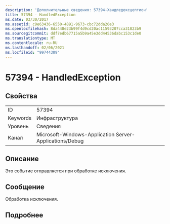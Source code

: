 ```yaml
---
description: 'Дополнительные сведения: 57394-Хандледексцептион'
title: 57394 - HandledException
ms.date: 03/30/2017
ms.assetid: c9e63436-6550-4891-9673-cbc72dda20e3
ms.openlocfilehash: 8da448e23b99f4d9cd20ac11593207cca31823b9
ms.sourcegitcommit: ddf7edb67715a5b9a45e3dd44536dabc153c1de0
ms.translationtype: MT
ms.contentlocale: ru-RU
ms.lasthandoff: 02/06/2021
ms.locfileid: "99744309"
---
```

# <a name="57394---handledexception"></a>57394 - HandledException

## <a name="properties"></a>Свойства  
  
|||  
|-|-|  
|ID|57394|  
|Keywords|Инфраструктура|  
|Уровень|Сведения|  
|Канал|Microsoft-Windows-Application Server-Applications/Debug|  
  
## <a name="description"></a>Описание  

 Это событие отправляется при обработке исключения.  
  
## <a name="message"></a>Сообщение  

 Обработка исключения.  
  
## <a name="details"></a>Подробнее
